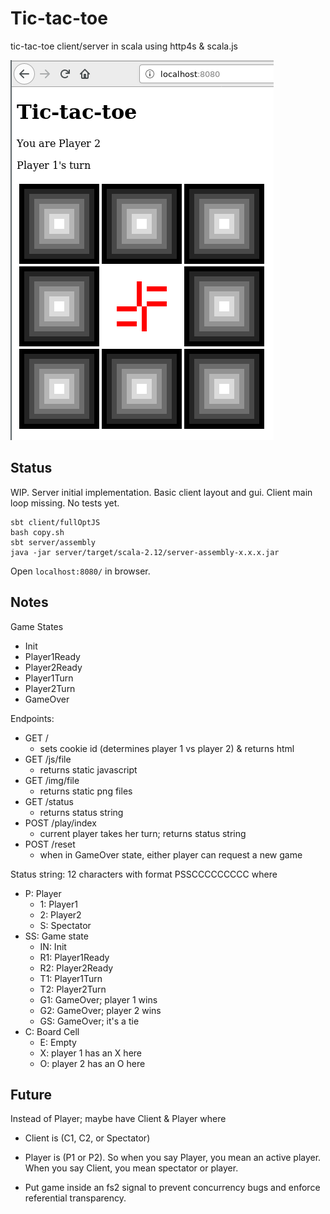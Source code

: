 Tic-tac-toe 
===========

tic-tac-toe client/server in scala using http4s & scala.js

![client.png](client.png)

Status
------

WIP.  Server initial implementation.
Basic client layout and gui.
Client main loop missing.
No tests yet.

```
sbt client/fullOptJS
bash copy.sh
sbt server/assembly
java -jar server/target/scala-2.12/server-assembly-x.x.x.jar
```

Open `localhost:8080/` in browser.

Notes
-----

Game States
- Init
- Player1Ready
- Player2Ready
- Player1Turn
- Player2Turn
- GameOver

Endpoints:
- GET /
    - sets cookie id (determines player 1 vs player 2) & returns html
- GET /js/file
    - returns static javascript
- GET /img/file
    - returns static png files
- GET /status
    - returns status string
- POST /play/index
    - current player takes her turn; returns status string
- POST /reset
    - when in GameOver state, either player can request a new game

Status string: 12 characters with format PSSCCCCCCCCC where
- P: Player
    - 1: Player1
    - 2: Player2
    - S: Spectator
- SS: Game state
    - IN: Init
    - R1: Player1Ready
    - R2: Player2Ready
    - T1: Player1Turn
    - T2: Player2Turn
    - G1: GameOver; player 1 wins
    - G2: GameOver; player 2 wins
    - GS: GameOver; it's a tie
- C: Board Cell
    - E: Empty
    - X: player 1 has an X here
    - O: player 2 has an O here


Future
------

Instead of Player; maybe have Client & Player where
- Client is (C1, C2, or Spectator)
- Player is (P1 or P2).
So when you say Player, you mean an active player.
When you say Client, you mean spectator or player.

- Put game inside an fs2 signal to prevent concurrency bugs and enforce referential transparency.
